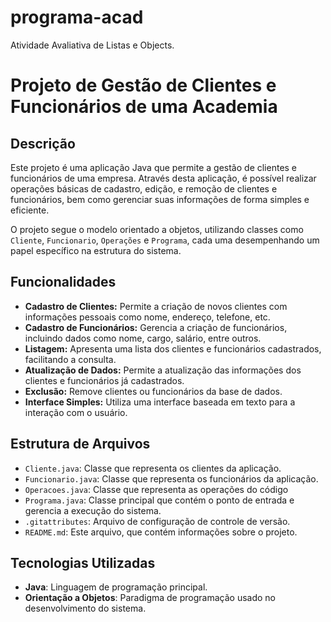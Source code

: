 # programa-acad
 Atividade Avaliativa de Listas e Objects.

# Projeto de Gestão de Clientes e Funcionários de uma Academia

## Descrição

Este projeto é uma aplicação Java que permite a gestão de clientes e funcionários de uma empresa. Através desta aplicação, é possível realizar operações básicas de cadastro, edição, e remoção de clientes e funcionários, bem como gerenciar suas informações de forma simples e eficiente.

O projeto segue o modelo orientado a objetos, utilizando classes como `Cliente`, `Funcionario`, `Operações` e `Programa`, cada uma desempenhando um papel específico na estrutura do sistema.

## Funcionalidades

- **Cadastro de Clientes:** Permite a criação de novos clientes com informações pessoais como nome, endereço, telefone, etc.
- **Cadastro de Funcionários:** Gerencia a criação de funcionários, incluindo dados como nome, cargo, salário, entre outros.
- **Listagem:** Apresenta uma lista dos clientes e funcionários cadastrados, facilitando a consulta.
- **Atualização de Dados:** Permite a atualização das informações dos clientes e funcionários já cadastrados.
- **Exclusão:** Remove clientes ou funcionários da base de dados.
- **Interface Simples:** Utiliza uma interface baseada em texto para a interação com o usuário.

## Estrutura de Arquivos

- `Cliente.java`: Classe que representa os clientes da aplicação.
- `Funcionario.java`: Classe que representa os funcionários da aplicação.
- `Operacoes.java`: Classe que representa as operações do código
- `Programa.java`: Classe principal que contém o ponto de entrada e gerencia a execução do sistema.
- `.gitattributes`: Arquivo de configuração de controle de versão.
- `README.md`: Este arquivo, que contém informações sobre o projeto.

## Tecnologias Utilizadas

- **Java**: Linguagem de programação principal.
- **Orientação a Objetos**: Paradigma de programação usado no desenvolvimento do sistema.
